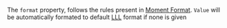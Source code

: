The ```format``` property, follows the rules present in [Moment Format](https://momentjs.com/docs/#/displaying/format/).
```Value``` will be automatically formated to default [LLL](https://momentjs.com/docs/#localized-formats) format if none is given
